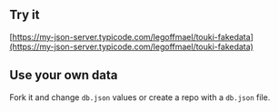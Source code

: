 ## Try it

[https://my-json-server.typicode.com/legoffmael/touki-fakedata](https://my-json-server.typicode.com/legoffmael/touki-fakedata)

## Use your own data

Fork it and change `db.json` values or create a repo with a `db.json` file.
